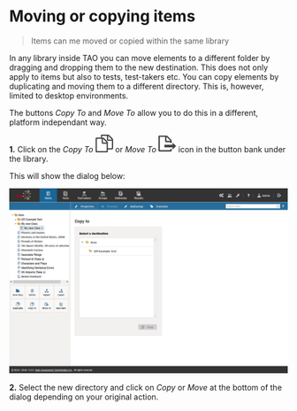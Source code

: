 # Moving or copying items

>Items can me moved or copied within the same library

In any library inside TAO you can move elements to a different folder by dragging and dropping them to the new destination. This does not only apply to items but also to tests, test-takers etc. You can copy elements by duplicating and moving them to a different directory. This is, however, limited to desktop environments.

The buttons *Copy To* and *Move To* allow you to do this in a different, platform independant way. 

**1.**  Click on the *Copy To* ![Copy To](../resources/_icons/copy.png) or *Move To* ![Move To](../resources/_icons/move-item.png) icon in the button bank under the library.

This will show the dialog below:

![Copying an item](../resources/backend/items/copy-item.png)

**2.**  Select the new directory and click on *Copy* or *Move* at the bottom of the dialog depending on your original action.
